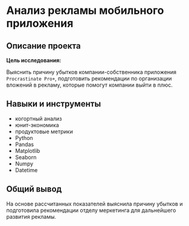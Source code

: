 # Анализ рекламы мобильного приложения

## Описание проекта

**Цель исследования:**

Выяснить причину убытков компании-собственника приложения `Procrastinate Pro+`, подготовить рекомендации по организации вложений в рекламу, которые помогут компании выйти в плюс.

## Навыки и инструменты

+ когортный анализ
+ юнит-экономика
+ продуктовые  метрики
+ Python
+ Pandas
+ Matplotlib
+ Seaborn
+ Numpy
+ Datetime


## Общий вывод
На основе рассчитанных показателей выяснила причину убытков и подготовила рекомендации отделу меркетинга для дальнейшего развития рекламы.
